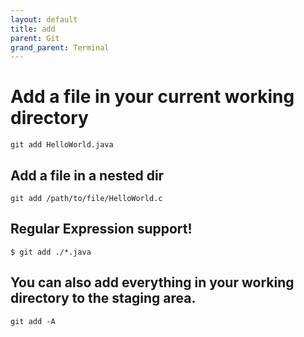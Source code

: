 ```yaml
---
layout: default
title: add 
parent: Git
grand_parent: Terminal
---
```

 
# Add a file in your current working directory

```
git add HelloWorld.java
```

## Add a file in a nested dir

```
git add /path/to/file/HelloWorld.c
```

## Regular Expression support!

```
$ git add ./*.java
```

## You can also add everything in your working directory to the staging area.

```
git add -A
```
